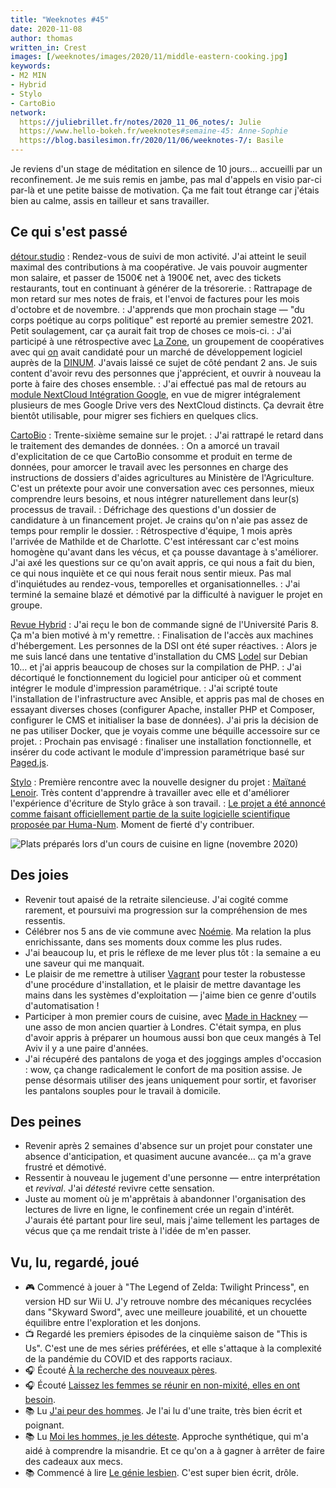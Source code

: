 ```yaml
---
title: "Weeknotes #45"
date: 2020-11-08
author: thomas
written_in: Crest
images: [/weeknotes/images/2020/11/middle-eastern-cooking.jpg]
keywords:
- M2 MIN
- Hybrid
- Stylo
- CartoBio
network:
  https://juliebrillet.fr/notes/2020_11_06_notes/: Julie
  https://www.hello-bokeh.fr/weeknotes#semaine-45: Anne-Sophie
  https://blog.basilesimon.fr/2020/11/06/weeknotes-7/: Basile
---
```


Je reviens d'un stage de méditation en silence de 10 jours… accueilli par un reconfinement. Je me suis remis en jambe, pas mal d'appels en visio par-ci par-là et une petite baisse de motivation. Ça me fait tout étrange car j'étais bien au calme, assis en tailleur et sans travailler.

<!--more-->

## Ce qui s'est passé

[détour.studio]
: Rendez-vous de suivi de mon activité. J'ai atteint le seuil maximal des contributions à ma coopérative. Je vais pouvoir augmenter mon salaire, et passer de 1500€ net à 1900€ net, avec des tickets restaurants, tout en continuant à générer de la trésorerie.
: Rattrapage de mon retard sur mes notes de frais, et l'envoi de factures pour les mois d'octobre et de novembre.
: J'apprends que mon prochain stage — "du corps poétique au corps politique" est reporté au premier semestre 2021. Petit soulagement, car ça aurait fait trop de choses ce mois-ci.
: J'ai participé à une rétrospective avec [La Zone](http://la.zone), un groupement de coopératives avec qui [on](https://dtc-innovation.org) avait candidaté pour un marché de développement logiciel auprès de la [DINUM](https://www.numerique.gouv.fr/dinum/). J'avais laissé ce sujet de côté pendant 2 ans. Je suis content d'avoir revu des personnes que j'apprécient, et ouvrir à nouveau la porte à faire des choses ensemble.
: J'ai effectué pas mal de retours au [module NextCloud Intégration Google](https://apps.nextcloud.com/apps/integration_google), en vue de migrer intégralement plusieurs de mes Google Drive vers des NextCloud distincts. Ça devrait être bientôt utilisable, pour migrer ses fichiers en quelques clics.

[CartoBio]
: Trente-sixième semaine sur le projet.
: J'ai rattrapé le retard dans le traitement des demandes de données.
: On a amorcé un travail d'explicitation de ce que CartoBio consomme et produit en terme de données, pour amorcer le travail avec les personnes en charge des instructions de dossiers d'aides agricultures au Ministère de l'Agriculture. C'est un prétexte pour avoir une conversation avec ces personnes, mieux comprendre leurs besoins, et nous intégrer naturellement dans leur(s) processus de travail.
: Défrichage des questions d'un dossier de candidature à un financement projet. Je crains qu'on n'aie pas assez de temps pour remplir le dossier.
: Rétrospective d'équipe, 1 mois après l'arrivée de Mathilde et de Charlotte. C'est intéressant car c'est moins homogène qu'avant dans les vécus, et ça pousse davantage à s'améliorer. J'ai axé les questions sur ce qu'on avait appris, ce qui nous a fait du bien, ce qui nous inquiète et ce qui nous ferait nous sentir mieux. Pas mal d'inquiétudes au rendez-vous, temporelles et organisationnelles.
: J'ai terminé la semaine blazé et démotivé par la difficulté à naviguer le projet en groupe.

[Revue Hybrid]
: J'ai reçu le bon de commande signé de l'Université Paris 8. Ça m'a bien motivé à m'y remettre.
: Finalisation de l'accès aux machines d'hébergement. Les personnes de la DSI ont été super réactives.
: Alors je me suis lancé dans une tentative d'installation du CMS [Lodel](https://github.com/OpenEdition/lodel) sur Debian 10… et j'ai appris beaucoup de choses sur la compilation de PHP.
: J'ai décortiqué le fonctionnement du logiciel pour anticiper où et comment intégrer le module d'impression paramétrique.
: J'ai scripté toute l'installation de l'infrastructure avec Ansible, et appris pas mal de choses en essayant diverses choses (configurer Apache, installer PHP et Composer, configurer le CMS et initialiser la base de données). J'ai pris la décision de ne pas utiliser Docker, que je voyais comme une béquille accessoire sur ce projet.
: Prochain pas envisagé : finaliser une installation fonctionnelle, et insérer du code activant le module d'impression paramétrique basé sur [Paged.js][paged.js].

[Stylo]
: Première rencontre avec la nouvelle designer du projet : [Maïtané Lenoir](https://www.maiwann.net/). Très content d'apprendre à travailler avec elle et d'améliorer l'expérience d'écriture de Stylo grâce à son travail.
: [Le projet a été annoncé comme faisant officiellement partie de la suite logicielle scientifique proposée par Huma-Num](https://humanum.hypotheses.org/6311). Moment de fierté d'y contribuer.

![](/weeknotes/images/2020/11/middle-eastern-cooking.jpg "Plats préparés lors d'un cours de cuisine en ligne (novembre 2020)")

## Des joies

- Revenir tout apaisé de la retraite silencieuse. J'ai cogité comme rarement, et poursuivi ma progression sur la compréhension de mes ressentis.
- Célébrer nos 5 ans de vie commune avec [Noémie]. Ma relation la plus enrichissante, dans ses moments doux comme les plus rudes.
- J'ai beaucoup lu, et pris le réflexe de me lever plus tôt : la semaine a eu une saveur qui me manquait.
- Le plaisir de me remettre à utiliser [Vagrant](https://www.vagrantup.com/) pour tester la robustesse d'une procédure d'installation, et le plaisir de mettre davantage les mains dans les systèmes d'exploitation — j'aime bien ce genre d'outils d'automatisation !
- Participer à mon premier cours de cuisine, avec [Made in Hackney](https://madeinhackney.org/whats-on/event/middle-eastern-feast) — une asso de mon ancien quartier à Londres. C'était sympa, en plus d'avoir appris à préparer un houmous aussi bon que ceux mangés à Tel Aviv il y a une paire d'années.
- J'ai récupéré des pantalons de yoga et des joggings amples d'occasion : wow, ça change radicalement le confort de ma position assise. Je pense désormais utiliser des jeans uniquement pour sortir, et favoriser les pantalons souples pour le travail à domicile.

## Des peines

- Revenir après 2 semaines d'absence sur un projet pour constater une absence d'anticipation, et quasiment aucune avancée… ça m'a grave frustré et démotivé.
- Ressentir à nouveau le jugement d'une personne — entre interprétation et _revival_. J'ai _détesté_ revivre cette sensation.
- Juste au moment où je m'apprêtais à abandonner l'organisation des lectures de livre en ligne, le confinement crée un regain d'intérêt. J'aurais été partant pour lire seul, mais j'aime tellement les partages de vécus que ça me rendait triste à l'idée de m'en passer.

## Vu, lu, regardé, joué

- 🎮 Commencé à jouer à "The Legend of Zelda: Twilight Princess", en version HD sur Wii U. J'y retrouve nombre des mécaniques recyclées dans "Skyward Sword", avec une meilleure jouabilité, et un chouette équilibre entre l'exploration et les donjons.
- 📺 Regardé les premiers épisodes de la cinquième saison de "This is Us". C'est une de mes séries préférées, et elle s'attaque à la complexité de la pandémie du COVID et des rapports raciaux.
- 🎧 Écouté [À la recherche des nouveaux pères](https://www.binge.audio/podcast/les-couilles-sur-la-table/a-la-recherche-des-nouveaux-peres).
- 🎧 Écouté [Laissez les femmes se réunir en non-mixité, elles en ont besoin](http://www.slate.fr/podcast/195509/femme-reunir-non-mixite-boys-club-masculinite-mansplaining-46).
- 📚 Lu [J'ai peur des hommes](https://www.editions-rm.ca/livres/jai-peur-des-hommes/). Je l'ai lu d'une traite, très bien écrit et poignant.
- 📚 Lu [Moi les hommes, je les déteste](https://www.seuil.com/ouvrage/moi-les-hommes-je-les-deteste-pauline-harmange/9782021476835). Approche synthétique, qui m'a aidé à comprendre la misandrie. Et ce qu'on a à gagner à arrêter de faire des cadeaux aux mecs.
- 📚 Commencé à lire [Le génie lesbien](https://www.grasset.fr/livres/le-genie-lesbien-9782246821779). C'est super bien écrit, drôle.

[détour.studio]: /
[Stylo]: https://github.com/EcrituresNumeriques/stylo
[CartoBio]: https://cartobio.org/
[Revue Hybrid]: https://www.puv-editions.fr/collections/hybrid.html
[paged.js]: https://www.pagedjs.org/
[YesWiki]: https://yeswiki.net/

[Noémie]: https://noemiegirard.co
[Anne-Sophie]: https://hello-bokeh.fr
[Guillaume]: https://www.yuzutech.fr/
[Claire]: https://www.lassembleuse.fr/
[Antoine]: https://www.quaternum.net/
[Alexandre]: https://apollonet.fr/
